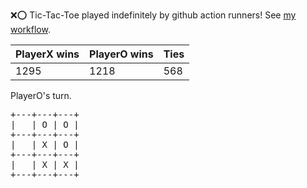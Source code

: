 :x::o: Tic-Tac-Toe played indefinitely by github action runners! See [my workflow](.github/workflows/play.yaml).

|PlayerX wins|PlayerO wins|Ties|
|-|-|-|
|1295|1218|568|

PlayerO's turn.

<pre>
+---+---+---+
|   | O | O |
+---+---+---+
|   | X | O |
+---+---+---+
|   | X | X |
+---+---+---+
</pre>